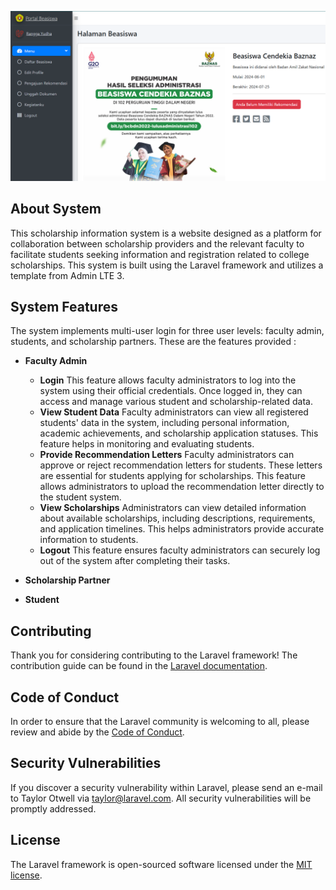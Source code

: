 <p align="center"><a href="https://laravel.com" target="_blank"><img src="public/Gambar/beasiswa_student.png" width="700"></a></p>

## About System
This scholarship information system is a website designed as a platform for collaboration between scholarship providers and the relevant faculty to facilitate students seeking information and registration related to college scholarships. This system is built using the Laravel framework and utilizes a template from Admin LTE 3.

## System Features
The system implements multi-user login for three user levels: faculty admin, students, and scholarship partners. These are the features provided : 
- **Faculty Admin**
  - **Login**
    This feature allows faculty administrators to log into the system using their official credentials. Once logged in, they can access and manage various student and scholarship-related data.
  - **View Student Data**
    Faculty administrators can view all registered students' data in the system, including personal information, academic achievements, and scholarship application statuses. This feature helps in monitoring and evaluating students.
  - **Provide Recommendation Letters**
    Faculty administrators can approve or reject recommendation letters for students. These letters are essential for students applying for scholarships. This feature allows administrators to upload the recommendation letter directly to the student system.
  - **View Scholarships**
    Administrators can view detailed information about available scholarships, including descriptions, requirements, and application timelines. This helps administrators provide accurate information to students.
  - **Logout**
    This feature ensures faculty administrators can securely log out of the system after completing their tasks.
    
- **Scholarship Partner**
- **Student**

## Contributing

Thank you for considering contributing to the Laravel framework! The contribution guide can be found in the [Laravel documentation](https://laravel.com/docs/contributions).

## Code of Conduct

In order to ensure that the Laravel community is welcoming to all, please review and abide by the [Code of Conduct](https://laravel.com/docs/contributions#code-of-conduct).

## Security Vulnerabilities

If you discover a security vulnerability within Laravel, please send an e-mail to Taylor Otwell via [taylor@laravel.com](mailto:taylor@laravel.com). All security vulnerabilities will be promptly addressed.

## License

The Laravel framework is open-sourced software licensed under the [MIT license](https://opensource.org/licenses/MIT).
